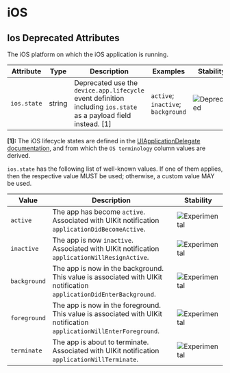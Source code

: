 <!--- Hugo front matter used to generate the website version of this page:
--->

<!-- NOTE: THIS FILE IS AUTOGENERATED. DO NOT EDIT BY HAND. -->
<!-- see templates/registry/markdown/attribute_namespace.md.j2 -->

# iOS

## Ios Deprecated Attributes

The iOS platform on which the iOS application is running.

| Attribute   | Type   | Description                                                                                                      | Examples                           | Stability                                                   |
| ----------- | ------ | ---------------------------------------------------------------------------------------------------------------- | ---------------------------------- | ----------------------------------------------------------- |
| `ios.state` | string | Deprecated use the `device.app.lifecycle` event definition including `ios.state` as a payload field instead. [1] | `active`; `inactive`; `background` | ![Deprecated](https://img.shields.io/badge/-deprecated-red) |

**[1]:** The iOS lifecycle states are defined in the [UIApplicationDelegate documentation](https://developer.apple.com/documentation/uikit/uiapplicationdelegate#1656902), and from which the `OS terminology` column values are derived.

`ios.state` has the following list of well-known values. If one of them applies, then the respective value MUST be used; otherwise, a custom value MAY be used.

| Value        | Description                                                                                                          | Stability                                                        |
| ------------ | -------------------------------------------------------------------------------------------------------------------- | ---------------------------------------------------------------- |
| `active`     | The app has become `active`. Associated with UIKit notification `applicationDidBecomeActive`.                        | ![Experimental](https://img.shields.io/badge/-experimental-blue) |
| `inactive`   | The app is now `inactive`. Associated with UIKit notification `applicationWillResignActive`.                         | ![Experimental](https://img.shields.io/badge/-experimental-blue) |
| `background` | The app is now in the background. This value is associated with UIKit notification `applicationDidEnterBackground`.  | ![Experimental](https://img.shields.io/badge/-experimental-blue) |
| `foreground` | The app is now in the foreground. This value is associated with UIKit notification `applicationWillEnterForeground`. | ![Experimental](https://img.shields.io/badge/-experimental-blue) |
| `terminate`  | The app is about to terminate. Associated with UIKit notification `applicationWillTerminate`.                        | ![Experimental](https://img.shields.io/badge/-experimental-blue) |
